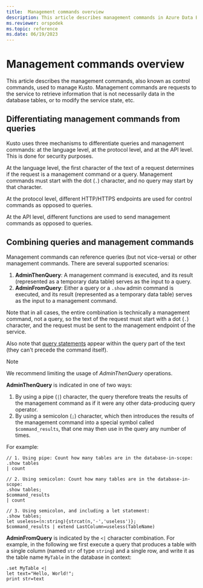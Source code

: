 ```yaml
---
title:  Management commands overview
description: This article describes management commands in Azure Data Explorer.
ms.reviewer: orspodek
ms.topic: reference
ms.date: 06/19/2023
---
```

# Management commands overview

This article describes the management commands, also known as control commands, used to manage Kusto.
Management commands are requests to the service to retrieve information that is
not necessarily data in the database tables, or to modify the service state, etc.

## Differentiating management commands from queries

Kusto uses three mechanisms to differentiate queries and management commands: at the language
level, at the protocol level, and at the API level. This is done for security
purposes.

At the language level, the first character of the text of a request determines
if the request is a management command or a query. Management commands must start with
the dot (`.`) character, and no query may start by that character.

At the protocol level, different HTTP/HTTPS endpoints are used for control
commands as opposed to queries.

At the API level, different functions are used to send management commands as opposed
to queries.

## Combining queries and management commands

Management commands can reference queries (but not vice-versa) or other management commands.
There are several supported scenarios:

1. **AdminThenQuery**: A management command is executed, and its result (represented
   as a temporary data table) serves as the input to a query.
2. **AdminFromQuery**: Either a query or a `.show` admin command is executed,
   and its result (represented as a temporary data table) serves as the input to
   a management command.

Note that in all cases, the entire combination is technically a management command,
not a query, so the text of the request must start with a dot (`.`) character,
and the request must be sent to the management endpoint of the service.

Also note that [query statements](../query/statements.md) appear within the query
part of the text (they can't precede the command itself).

>[!NOTE]
> We recommend limiting the usage of *AdminThenQuery* operations.


**AdminThenQuery** is indicated in one of two ways:

1. By using a pipe (`|`) character, the query therefore treats the results of the
   management command as if it were any other data-producing query operator.
2. By using a semicolon (`;`) character, which then introduces the results of the
   management command into a special symbol called `$command_results`, that one may then
   use in the query any number of times.

For example:

```kusto
// 1. Using pipe: Count how many tables are in the database-in-scope:
.show tables
| count

// 2. Using semicolon: Count how many tables are in the database-in-scope:
.show tables;
$command_results
| count

// 3. Using semicolon, and including a let statement:
.show tables;
let useless=(n:string){strcat(n,'-','useless')};
$command_results | extend LastColumn=useless(TableName)
```

**AdminFromQuery** is indicated by the `<|` character combination. For example,
in the following we first execute a query that produces a table with a single
column (named `str` of type `string`) and a single row, and write it as the table
name `MyTable` in the database in context:

```kusto
.set MyTable <|
let text="Hello, World!";
print str=text
```


